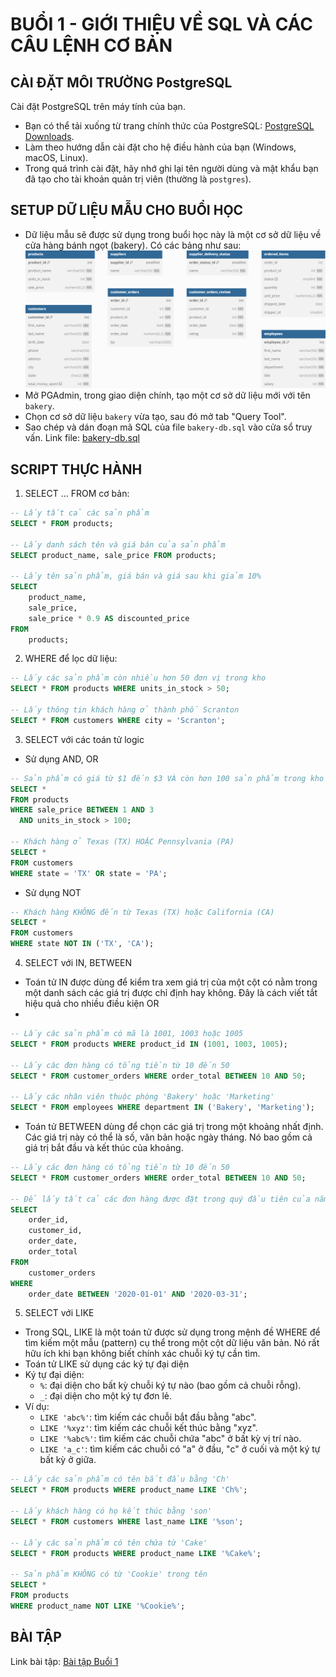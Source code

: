 # BUỔI 1 - GIỚI THIỆU VỀ SQL VÀ CÁC CÂU LỆNH CƠ BẢN

## CÀI ĐẶT MÔI TRƯỜNG PostgreSQL

Cài đặt PostgreSQL trên máy tính của bạn. 
- Bạn có thể tải xuống từ trang chính thức của PostgreSQL: [PostgreSQL Downloads](https://www.postgresql.org/download/).
- Làm theo hướng dẫn cài đặt cho hệ điều hành của bạn (Windows, macOS, Linux).
- Trong quá trình cài đặt, hãy nhớ ghi lại tên người dùng và mật khẩu bạn đã tạo cho tài khoản quản trị viên (thường là `postgres`).

## SETUP DỮ LIỆU MẪU CHO BUỔI HỌC
- Dữ liệu mẫu sẽ được sử dụng trong buổi học này là một cơ sở dữ liệu về cửa hàng bánh ngọt (bakery). Có các bảng như sau:
![image](../static/images/bakery-db.png)
- Mở PGAdmin, trong giao diện chính, tạo một cơ sở dữ liệu mới với tên `bakery`.
- Chọn cơ sở dữ liệu `bakery` vừa tạo, sau đó mở tab "Query Tool".
- Sao chép và dán đoạn mã SQL của file `bakery-db.sql` vào cửa sổ truy vấn. Link file: [bakery-db.sql](https://drive.google.com/file/d/1tRD8o8ugWq6KmqnCDLphhC94ITB5-_3e/view?usp=sharing)

## SCRIPT THỰC HÀNH
1. SELECT ... FROM cơ bản:
```sql
-- Lấy tất cả các sản phẩm
SELECT * FROM products;

-- Lấy danh sách tên và giá bán của sản phẩm
SELECT product_name, sale_price FROM products;

-- Lấy tên sản phẩm, giá bán và giá sau khi giảm 10%
SELECT 
    product_name, 
    sale_price, 
    sale_price * 0.9 AS discounted_price
FROM 
    products;
```

2. WHERE để lọc dữ liệu:
```sql
-- Lấy các sản phẩm còn nhiều hơn 50 đơn vị trong kho
SELECT * FROM products WHERE units_in_stock > 50;

-- Lấy thông tin khách hàng ở thành phố Scranton
SELECT * FROM customers WHERE city = 'Scranton';
```

3. SELECT với các toán tử logic
- Sử dụng AND, OR
```sql
-- Sản phẩm có giá từ $1 đến $3 VÀ còn hơn 100 sản phẩm trong kho
SELECT * 
FROM products 
WHERE sale_price BETWEEN 1 AND 3 
  AND units_in_stock > 100;

-- Khách hàng ở Texas (TX) HOẶC Pennsylvania (PA)
SELECT *
FROM customers
WHERE state = 'TX' OR state = 'PA';
```
- Sử dụng NOT
```sql
-- Khách hàng KHÔNG đến từ Texas (TX) hoặc California (CA)
SELECT *
FROM customers
WHERE state NOT IN ('TX', 'CA');

```

4. SELECT với IN, BETWEEN
- Toán tử IN được dùng để kiểm tra xem giá trị của một cột có nằm trong một danh sách các giá trị được chỉ định hay không. Đây là cách viết tắt hiệu quả cho nhiều điều kiện OR
- 
```sql
-- Lấy các sản phẩm có mã là 1001, 1003 hoặc 1005
SELECT * FROM products WHERE product_id IN (1001, 1003, 1005);

-- Lấy các đơn hàng có tổng tiền từ 10 đến 50
SELECT * FROM customer_orders WHERE order_total BETWEEN 10 AND 50;

-- Lấy các nhân viên thuộc phòng 'Bakery' hoặc 'Marketing'
SELECT * FROM employees WHERE department IN ('Bakery', 'Marketing');
```

- Toán tử BETWEEN dùng để chọn các giá trị trong một khoảng nhất định. Các giá trị này có thể là số, văn bản hoặc ngày tháng. Nó bao gồm cả giá trị bắt đầu và kết thúc của khoảng.
```sql
-- Lấy các đơn hàng có tổng tiền từ 10 đến 50
SELECT * FROM customer_orders WHERE order_total BETWEEN 10 AND 50;

-- Để lấy tất cả các đơn hàng được đặt trong quý đầu tiên của năm 2020:
SELECT
    order_id,
    customer_id,
    order_date,
    order_total
FROM
    customer_orders
WHERE
    order_date BETWEEN '2020-01-01' AND '2020-03-31';
```

5. SELECT với LIKE
- Trong SQL, LIKE là một toán tử được sử dụng trong mệnh đề WHERE để tìm kiếm một mẫu (pattern) cụ thể trong một cột dữ liệu văn bản. Nó rất hữu ích khi bạn không biết chính xác chuỗi ký tự cần tìm.
- Toán tử LIKE sử dụng các ký tự đại diện
- Ký tự đại diện:
  - `%`: đại diện cho bất kỳ chuỗi ký tự nào (bao gồm cả chuỗi rỗng).
  - `_`: đại diện cho một ký tự đơn lẻ.
- Ví dụ:
  - `LIKE 'abc%'`: tìm kiếm các chuỗi bắt đầu bằng "abc".
  - `LIKE '%xyz'`: tìm kiếm các chuỗi kết thúc bằng "xyz".
  - `LIKE '%abc%'`: tìm kiếm các chuỗi chứa "abc" ở bất kỳ vị trí nào.
  - `LIKE 'a_c'`: tìm kiếm các chuỗi có "a" ở đầu, "c" ở cuối và một ký tự bất kỳ ở giữa.
  
```sql
-- Lấy các sản phẩm có tên bắt đầu bằng 'Ch'
SELECT * FROM products WHERE product_name LIKE 'Ch%';

-- Lấy khách hàng có họ kết thúc bằng 'son'
SELECT * FROM customers WHERE last_name LIKE '%son';

-- Lấy các sản phẩm có tên chứa từ 'Cake'
SELECT * FROM products WHERE product_name LIKE '%Cake%';

-- Sản phẩm KHÔNG có từ 'Cookie' trong tên
SELECT *
FROM products
WHERE product_name NOT LIKE '%Cookie%';

```

## BÀI TẬP
Link bài tập: [Bài tập Buổi 1](https://forms.gle/9JwXXDwZwhWeggxo9)
